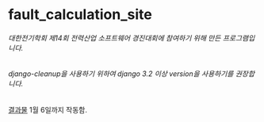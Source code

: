 # fault_calculation_site
###### 대한전기학회 제14회 전력산업 소프트웨어 경진대회에 참여하기 위해 만든 프로그램입니다.
###### django-cleanup을 사용하기 위하여 django 3.2 이상 version을 사용하기를 권장합니다.
[결과물](http://faultjin.pythonanywhere.com/) 1월 6일까지 작동함.

